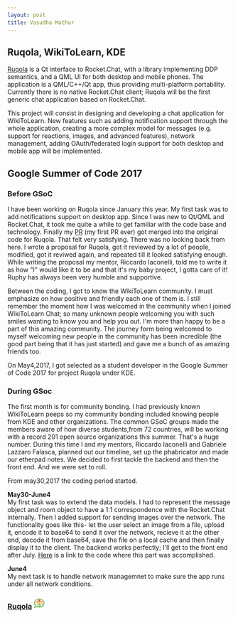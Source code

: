 ```yaml
---
layout: post
title: Vasudha Mathur 
---
```


## Ruqola, WikiToLearn, KDE
[Ruqola](https://github.com/WikiToLearn/Ruqola) is a Qt interface to Rocket.Chat, with a library implementing DDP semantics, and a QML UI for both desktop and mobile phones. The application is a QML/C++/Qt app, thus providing multi-platform portability. Currently there is no native Rocket.Chat client; Ruqola will be the first generic chat application based on Rocket.Chat.

This project will consist in designing and developing a chat application for WikiToLearn. New features such as adding notification support through the whole application, creating a more complex model for messages (e.g. support for reactions, images, and advanced features), network management, adding OAuth/federated login support for both desktop and mobile app will be implemented.

## Google Summer of Code 2017

### Before GSoC
I have been working on Ruqola since January this year. My first task was to add notifications support on desktop app. Since I was new to Qt/QML and Rocket.Chat, it took me quite a while to get familiar with the code base and technology. Finally my [PR](https://github.com/WikiToLearn/Ruqola/pull/3) (my first PR ever) got merged into the original code for Ruqola. That felt very satisfying.
There was no looking back from here. I wrote a proposal for Ruqola, got it reviewed by a lot of people, modified, got it reviwed again, and repeated till it looked satisfying enough. While writing the proposal my mentor, Riccardo Iaconelli, told me to write it as how "I" would like it to be and that it's my baby project, I gotta care of it! Ruphy has always been very humble and supportive.

Between the coding, I got to know the WikiToLearn community. I must emphasize on how positive and friendly each one of them is. I still remember the moment how I was welcomed in the community when I joined WikiToLearn Chat; so many unknown people welcoming you with such smiles wanting to know you and help you out. I'm more than happy to be a part of this amazing community. The journey form being welcomed to myself welcoming new people in the community has been incredible (the good part being that it has just started) and gave me a bunch of as amazing friends too.

On May4,2017, I got selected as a student developer in the Google Summer of Code 2017 for project Ruqola under KDE. 

### During GSoc
The first month is for community bonding. I had previously known WikiToLearn peeps so my community bonding included knowing people from KDE and other organizations. The common GSoC groups made the members aware of how diverse students,from 72 countries, will be working with a record 201 open source organizations this summer. That's a huge number.
During this time I and my mentors, Riccardo Iaconelli and Gabriele Lazzaro Falasca, planned out our timeline, set up the phabricator and made our etherpad notes. We decided to first tackle the backend and then the front end. And we were set to roll.

From may30,2017 the coding period started. 

**May30-June4**  
My first task was to extend the data models. I had to represent the message object and room object to have a 1:1 correspondence with the Rocket.Chat internally. 
Then I added support for sending images over the network. The functionality goes like this- let the user select an image from a file, upload it, encode it to base64 to send it over the network, recieve it at the other end, decode it from base64, save the file on a local cache and then finally display it to the client. The backend works perfectly; I'll get to the front end after July.
[Here](https://github.com/WikiToLearn/Ruqola/pull/5) is a link to the code where this part was accomplished.

**June4**  
My next task is to handle network managemnet to make sure the app runs under all network conditions.
  
  
  
  
  
  
  
### [Ruqola](https://github.com/WikiToLearn/Ruqola) <img src="/images/systray.png" alt="Ruqola-Icon" width="25px" height="25px">
